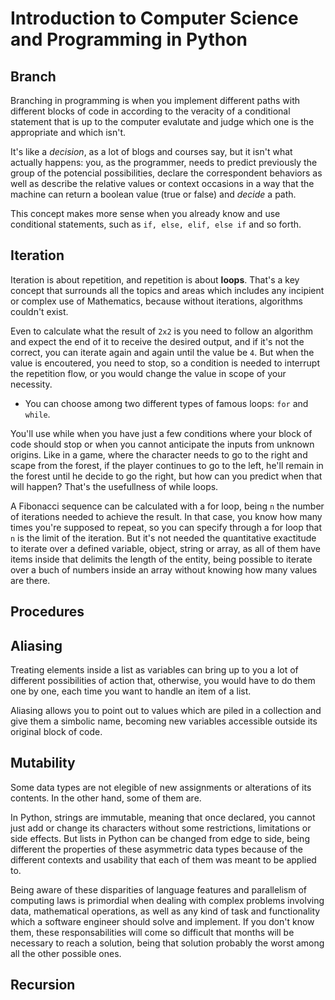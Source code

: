 # Introduction to Computer Science and Programming in Python

## Branch

Branching in programming is when you implement different paths with different
blocks of code in according to the veracity of a conditional statement that is
up to the computer evalutate and judge which one is the appropriate and which
isn't. 

It's like a *decision*, as a lot of blogs and courses say, but it isn't what
actually happens: you, as the programmer, needs to predict previously the
group of the potencial possibilities, declare the correspondent behaviors 
as well as describe the relative values or context occasions in a way that the
machine can return a boolean value (true or false) and *decide* a path.

This concept makes more sense when you already know and use conditional
statements, such as ``if, else, elif, else if`` and so forth.

## Iteration

Iteration is about repetition, and repetition is about **loops**. That's a key
concept that surrounds all the topics and areas which includes any incipient or
complex use of Mathematics, because without iterations, algorithms couldn't
exist. 

Even to calculate what the result of ``2x2`` is you need to follow an algorithm
and expect the end of it to receive the desired output, and if it's not the
correct, you can iterate again and again until the value be ``4``. But when the
value is encoutered, you need to stop, so a condition is needed to interrupt the
repetition flow, or you would change the value in scope of your necessity.

- You can choose among two different types of famous loops: ``for`` and ``while``.

You'll use while when you have just a few conditions where your block of code
should stop or when you cannot anticipate the inputs from unknown origins. Like
in a game, where the character needs to go to the right and scape from the
forest, if the player continues to go to the left, he'll remain in the forest
until he decide to go the right, but how can you predict when that will happen?
That's the usefullness of while loops.

A Fibonacci sequence can be calculated with a for loop, being ``n`` the number
of iterations needed to achieve the result. In that case, you know how many
times you're supposed to repeat, so you can specify through a for loop that ``n``
is the limit of the iteration. But it's not needed the quantitative exactitude
to iterate over a defined variable, object, string or array, as all of them have
items inside that delimits the length of the entity, being possible to iterate
over a buch of numbers inside an array without knowing how many values are there.

## Procedures
<!--Functions-->

## Aliasing
<!--Structure-->
Treating elements inside a list as variables can bring up to you a lot of
different possibilities of action that, otherwise, you would have to do them
one by one, each time you want to handle an item of a list.

Aliasing allows you to point out to values which are piled in a collection
and give them a simbolic name, becoming new variables accessible outside its
original block of code.

## Mutability 

Some data types are not elegible of new assignments or alterations of its
contents. In the other hand, some of them are.

In Python, strings are immutable, meaning that once declared, you cannot just
add or change its characters without some restrictions, limitations or side
effects. But lists in Python can be changed from edge to side, being different
the properties of these asymmetric data types because of the different contexts
and usability that each of them was meant to be applied to.

Being aware of these disparities of language features and parallelism of 
computing laws is primordial when dealing with complex problems involving data, 
mathematical operations, as well as any kind of task and functionality which a 
software engineer should solve and implement. If you don't know them, these
responsabilities will come so difficult that months will be necessary to reach
a solution, being that solution probably the worst among all the other possible
ones.

## Recursion

